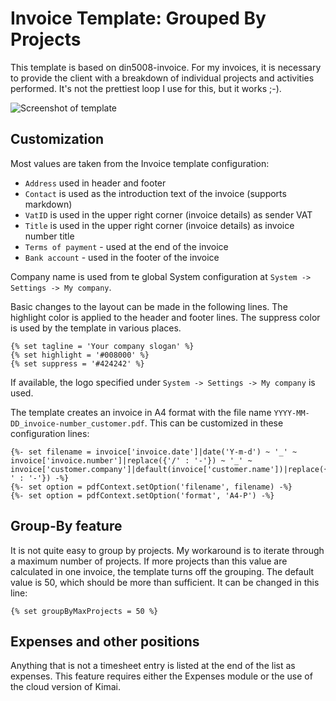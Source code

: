 # Invoice Template: Grouped By Projects

This template is based on din5008-invoice. 
For my invoices, it is necessary to provide the client with a breakdown of individual projects and activities performed. 
It's not the prettiest loop I use for this, but it works ;-).

![Screenshot of template](screenshot.png "Screenshot of template")

## Customization

Most values are taken from the Invoice template configuration:
- `Address` used in header and footer
- `Contact` is used as the introduction text of the invoice (supports markdown)
- `VatID` is used in the upper right corner (invoice details) as sender VAT
- `Title` is used in the upper right corner (invoice details) as invoice number title
- `Terms of payment` - used at the end of the invoice
- `Bank account` - used in the footer of the invoice

Company name is used from te global System configuration at `System -> Settings -> My company`.

Basic changes to the layout can be made in the following lines.
The highlight color is applied to the header and footer lines.
The suppress color is used by the template in various places.

```twig
{% set tagline = 'Your company slogan' %}
{% set highlight = '#008000' %}
{% set suppress = '#424242' %}
```

If available, the logo specified under `System -> Settings -> My company` is used.

The template creates an invoice in A4 format with the file name `YYYY-MM-DD_invoice-number_customer.pdf`. 
This can be customized in these configuration lines:

```twig
{%- set filename = invoice['invoice.date']|date('Y-m-d') ~ '_' ~ invoice['invoice.number']|replace({'/' : '-'}) ~ '_' ~ invoice['customer.company']|default(invoice['customer.name'])|replace({' ' : '-'}) -%}
{%- set option = pdfContext.setOption('filename', filename) -%}
{%- set option = pdfContext.setOption('format', 'A4-P') -%}
```

## Group-By feature

It is not quite easy to group by projects. 
My workaround is to iterate through a maximum number of projects. 
If more projects than this value are calculated in one invoice, the template turns off the grouping. 
The default value is 50, which should be more than sufficient. 
It can be changed in this line: 

```twig
{% set groupByMaxProjects = 50 %}
```

## Expenses and other positions

Anything that is not a timesheet entry is listed at the end of the list as expenses. 
This feature requires either the Expenses module or the use of the cloud version of Kimai.
